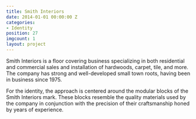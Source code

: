 ```yaml
---
title: Smith Interiors
date: 2014-01-01 00:00:00 Z
categories:
- Identity
position: 27
imgcount: 1
layout: project
---
```


Smith Interiors is a floor covering business specializing in both residential and commercial sales and installation of hardwoods, carpet, tile, and more. The company has strong and well-developed small town roots, having been in business since 1975.


For the identity, the approach is centered around the modular blocks of the Smith Interiors mark. These blocks resemble the quality materials used by the company in conjunction with the precision of their craftsmanship honed by years of experience.
